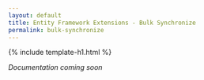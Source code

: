 ```yaml
---
layout: default
title: Entity Framework Extensions - Bulk Synchronize
permalink: bulk-synchronize
---
```


{% include template-h1.html %}

_Documentation coming soon_